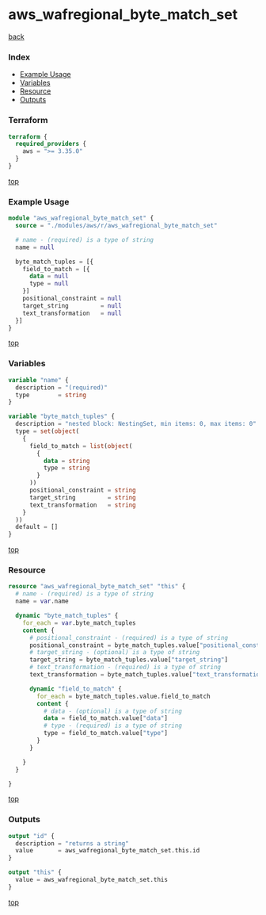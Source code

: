 # aws_wafregional_byte_match_set

[back](../aws.md)

### Index

- [Example Usage](#example-usage)
- [Variables](#variables)
- [Resource](#resource)
- [Outputs](#outputs)

### Terraform

```terraform
terraform {
  required_providers {
    aws = ">= 3.35.0"
  }
}
```

[top](#index)

### Example Usage

```terraform
module "aws_wafregional_byte_match_set" {
  source = "./modules/aws/r/aws_wafregional_byte_match_set"

  # name - (required) is a type of string
  name = null

  byte_match_tuples = [{
    field_to_match = [{
      data = null
      type = null
    }]
    positional_constraint = null
    target_string         = null
    text_transformation   = null
  }]
}
```

[top](#index)

### Variables

```terraform
variable "name" {
  description = "(required)"
  type        = string
}

variable "byte_match_tuples" {
  description = "nested block: NestingSet, min items: 0, max items: 0"
  type = set(object(
    {
      field_to_match = list(object(
        {
          data = string
          type = string
        }
      ))
      positional_constraint = string
      target_string         = string
      text_transformation   = string
    }
  ))
  default = []
}
```

[top](#index)

### Resource

```terraform
resource "aws_wafregional_byte_match_set" "this" {
  # name - (required) is a type of string
  name = var.name

  dynamic "byte_match_tuples" {
    for_each = var.byte_match_tuples
    content {
      # positional_constraint - (required) is a type of string
      positional_constraint = byte_match_tuples.value["positional_constraint"]
      # target_string - (optional) is a type of string
      target_string = byte_match_tuples.value["target_string"]
      # text_transformation - (required) is a type of string
      text_transformation = byte_match_tuples.value["text_transformation"]

      dynamic "field_to_match" {
        for_each = byte_match_tuples.value.field_to_match
        content {
          # data - (optional) is a type of string
          data = field_to_match.value["data"]
          # type - (required) is a type of string
          type = field_to_match.value["type"]
        }
      }

    }
  }

}
```

[top](#index)

### Outputs

```terraform
output "id" {
  description = "returns a string"
  value       = aws_wafregional_byte_match_set.this.id
}

output "this" {
  value = aws_wafregional_byte_match_set.this
}
```

[top](#index)